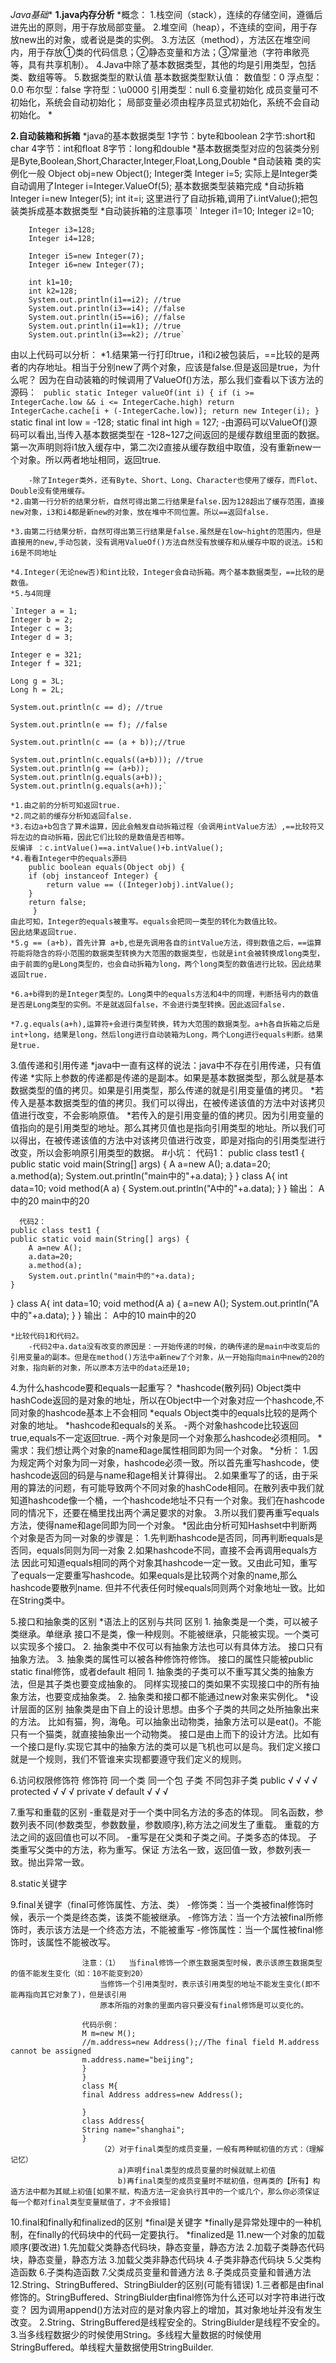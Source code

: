 *Java基础**
**1.java内存分析**
	*概念：
		1.栈空间（stack），连续的存储空间，遵循后进先出的原则，用于存放局部变量。
		2.堆空间（heap），不连续的空间，用于存放new出的对象，或者说是类的实例。
		3.方法区（method），方法区在堆空间内，用于存放①类的代码信息；②静态变量和方法；③常量池（字符串敞亮等，具有共享机制）。
		4.Java中除了基本数据类型，其他的均是引用类型，包括类、数组等等。
		5.数据类型的默认值
		基本数据类型默认值：
		数值型：0
		浮点型：0.0
		布尔型：false
		字符型：\u0000
		引用类型：null
		6.变量初始化
		成员变量可不初始化，系统会自动初始化；
		局部变量必须由程序员显式初始化，系统不会自动初始化。
	*


	
**2.自动装箱和拆箱**
	*java的基本数据类型
		1字节：byte和boolean
		2字节:short和char
		4字节：int和float
		8字节：long和double
	*基本数据类型对应的包装类分别是Byte,Boolean,Short,Character,Integer,Float,Long,Double
	*自动装箱
		类的实例化一般
		Object obj=new Object();
		Integer类
		Integer i=5;
		实际上是Integer类自动调用了Integer i=Integer.ValueOf(5);
		基本数据类型装箱完成
	*自动拆箱
		Integer i=new Integer(5);
		int it=i; 这里进行了自动拆箱,调用了i.intValue();把包装类拆成基本数据类型
	*自动装拆箱的注意事项
		`
		Integer i1=10;
		Integer i2=10;
		
		Integer i3=128;
		Integer i4=128;
		
		Integer i5=new Integer(7);
		Integer i6=new Integer(7);
		
		int k1=10;
		int k2=128;
		System.out.println(i1==i2); //true
		System.out.println(i3==i4); //false
		System.out.println(i5==i6); //false
		System.out.println(i1==k1); //true
		System.out.println(i3==k2); //true`
由以上代码可以分析：
	*1.结果第一行打印true，i1和i2被包装后，==比较的是两者的内存地址。相当于分别new了两个对象，应该是false.但是返回是true，为什么呢？
	因为在自动装箱的时候调用了ValueOf()方法，那么我们查看以下该方法的源码：
		` public static Integer valueOf(int i) {
        if (i >= IntegerCache.low && i <= IntegerCache.high)
            return IntegerCache.cache[i + (-IntegerCache.low)];
        return new Integer(i);
    }`
	static final int low = -128;
	static final int high = 127;
		-由源码可以ValueOf()源码可以看出,当传入基本数据类型在 -128~127之间返回的是缓存数组里面的数据。第一次声明则将i1放入缓存中，第二次i2直接从缓存数组中取值，没有重新new一个对象。所以两者地址相同，返回true.

		-除了Integer类外，还有Byte、Short、Long、Character也使用了缓存，而Flot、Double没有使用缓存。
	*2.由第一行分析的结果分析，自然可得出第二行结果是false.因为128超出了缓存范围，直接new对象，i3和i4都是新new的对象，放在堆中不同位置。所以==返回false.
	
	*3.由第二行结果分析，自然可得出第三行结果是false.虽然是在low~hight的范围内，但是直接用的new,手动包装，没有调用ValueOf()方法自然没有放缓存和从缓存中取的说法。i5和i6是不同地址

	*4.Integer(无论new否)和int比较，Integer会自动拆箱。两个基本数据类型，==比较的是数值。
	*5.与4同理

	`Integer a = 1;
	Integer b = 2;
	Integer c = 3;
	Integer d = 3;
	 
	Integer e = 321;
	Integer f = 321;
	 
	Long g = 3L;
	Long h = 2L;
	 
	System.out.println(c == d); //true
	
	System.out.println(e == f); //false
	
	System.out.println(c == (a + b));//true
	
	System.out.println(c.equals((a+b))); //true
	System.out.println(g == (a+b));
	System.out.println(g.equals(a+b));
	System.out.println(g.equals(a+h));`

	*1.由之前的分析可知返回true.
	*2.同之前的缓存分析知返回false.
	*3.右边a+b包含了算术运算，因此会触发自动拆箱过程（会调用intValue方法）,==比较符又将左边的自动拆箱，因此它们比较的是数值是否相等。
	反编译 ：c.intValue()==a.intValue()+b.intValue();
	*4.看看Integer中的equals源码
		public boolean equals(Object obj) {
        if (obj instanceof Integer) {
            return value == ((Integer)obj).intValue();
        }
        return false;
   		 }
	由此可知，Integer的equals被重写。equals会把同一类型的转化为数值比较。
	因此结果返回true.
	*5.g == (a+b)，首先计算 a+b,也是先调用各自的intValue方法，得到数值之后，==运算符能将隐含的将小范围的数据类型转换为大范围的数据类型，也就是int会被转换成long类型，由于前面的g是Long类型的，也会自动拆箱为long，两个long类型的数值进行比较。因此结果返回true.

	*6.a+b得到的是Integer类型的。Long类中的equals方法和4中的同理，判断括号内的数值是否是Long类型的实例。不是就返回false，不会进行类型转换。因此返回false.

	*7.g.equals(a+h),运算符+会进行类型转换，转为大范围的数据类型。a+h各自拆箱之后是int+long，结果是long，然后long进行自动装箱为Long，两个Long进行equals判断。结果是true.

3.值传递和引用传递
	*java中一直有这样的说法：java中不存在引用传递，只有值传递
	*实际上参数的传递都是传递的是副本。如果是基本数据类型，那么就是基本数据类型的值的拷贝。如果是引用类型，那么传递的就是引用变量值的拷贝。
		*若传入是基本数据类型的值的拷贝。我们可以得出，在被传递该值的方法中对该拷贝值进行改变，不会影响原值。
		*若传入的是引用变量的值的拷贝。因为引用变量的值指向的是引用类型的地址。那么其拷贝值也是指向引用类型的地址。所以我们可以得出，在被传递该值的方法中对该拷贝值进行改变，即是对指向的引用类型进行改变，所以会影响原引用类型的数据。
	#小坑：
		代码1：
		public class test1 {
	public static void main(String[] args) {
		A a=new A();
		a.data=20;
		a.method(a);
		System.out.println("main中的"+a.data);
	}
}
		class A{
				int data=10;
			void method(A a) {
				System.out.println("A中的"+a.data);
			}
		}
 输出：
		A中的20
		main中的20

	  代码2：
	public class test1 {
	public static void main(String[] args) {
		A a=new A();
		a.data=20;
		a.method(a);
		System.out.println("main中的"+a.data);
	}
}
	class A{
			int data=10;
		void method(A a) {
			a=new A();
			System.out.println("A中的"+a.data);
		}
	}
 输出：
	A中的10
	main中的20

	*比较代码1和代码2。
		-代码2中a.data没有改变的原因是：一开始传递的时候，的确传递的是main中改变后的引用变量a的副本。但是在method()方法中a新new了个对象，从一开始指向main中new的20的对象，指向新的对象，所以原本方法中的data还是10;
			

4.为什么hashcode要和equals一起重写？
	*hashcode(散列码)
		Object类中hashCode返回的是对象的地址，所以在Object中一个对象对应一个hashcode,不同对象的hashcode基本上不会相同
	*equals
		Object类中的equals比较的是两个对象的地址。
	*hashcode和equals的关系。
	  -两个对象hashcode比较返回true,equals不一定返回true.
	  -两个对象是同一个对象那么hashcode必须相同。
	*需求：我们想让两个对象的name和age属性相同即为同一个对象。
		*分析：
			1.因为规定两个对象为同一对象，hashcode必须一致。所以首先重写hashcode，使hashcode返回的码是与name和age相关计算得出。
			2.如果重写了的话，由于采用的算法的问题，有可能导致两个不同对象的hashCode相同。在散列表中我们就知道hashcode像一个桶，一个hashcode地址不只有一个对象。我们在hashcode同的情况下，还要在桶里找出两个满足要求的对象。
			3.所以我们要再重写equals方法，使得name和age同即为同一个对象。
		*因此由分析可知Hashset中判断两个对象是否为同一对象的步骤是：
			1.先判断hashcode是否同，同再判断equals是否同，equals同则为同一对象
			2.如果hashcode不同，直接不会再调用equals方法
			因此可知道equals相同的两个对象其hashcode一定一致。又由此可知，重写了equals一定要重写hashcode。如果equals是比较两个对象的name,那么hashcode要散列name.
			但并不代表任何时候equals同则两个对象地址一致。比如在String类中。
		
5.接口和抽象类的区别
	*语法上的区别与共同
		区别
		1.
			抽象类是一个类，可以被子类继承。单继承
			接口不是类，像一种规则。不能被继承，只能被实现。一个类可以实现多个接口。
		2.
			抽象类中不仅可以有抽象方法也可以有具体方法。
			接口只有抽象方法。
		3.
			抽象类的属性可以被各种修饰符修饰。
			接口的属性只能被public static final修饰，或者default
		相同
		1.
			抽象类的子类可以不重写其父类的抽象方法，但是其子类也要变成抽象的。
			同样实现接口的类如果不实现接口中的所有抽象方法，也要变成抽象类。
		2.
			抽象类和接口都不能通过new对象来实例化。
	*设计层面的区别
		抽象类是由下自上的设计思想。由多个子类的共同之处所抽象出来的方法。
		比如有猫，狗，海龟。可以抽象出动物类，抽象方法可以是eat()。不能只有一个猫类，就直接抽象出一个动物类。
		接口是由上而下的设计方法。比如有一个接口是fly.实现它其中的抽象方法的类可以是飞机也可以是鸟。我们定义接口就是一个规则，我们不管谁来实现都要遵守我们定义的规则。

6.访问权限修饰符
	修饰符			同一个类			同一个包		子类		不同包非子类
	public			   √				√		  √			√
	protected		   √				√		  √
	private			   √
	default			   √				√		  √

7.重写和重载的区别
	  -重载是对于一个类中同名方法的多态的体现。
	  同名函数，参数列表不同(参数类型，参数数量，参数顺序),称方法之间发生了重载。
	  重载的方法之间的返回值也可以不同。
	  -重写是在父类和子类之间。子类多态的体现。
	  子类重写父类中的方法，称为重写。保证 方法名一致，返回值一致，参数列表一致。抛出异常一致。
	  
8.static关键字

9.final关键字（final可修饰属性、方法、类）
			-修饰类：当一个类被final修饰时候，表示一个类是终态类，该类不能被继承。
			-修饰方法：当一个方法被final所修饰时，表示该方法是一个终态方法，不能被重写
			-修饰属性：当一个属性被final修饰时，该属性不能被改写。

					注意：（1）	当final修饰一个原生数据类型时候，表示该原生数据类型的值不能发生变化（如：10不能变到20）
						当修饰一个引用类型时，表示该引用类型的地址不能发生变化(即不能再指向其它对象了)，但是该引用
						原本所指的对象的里面内容只要没有final修饰是可以变化的。

					代码示例：
					M m=new M();
					//m.address=new Address();//The final field M.address cannot be assigned
					m.address.name="beijing";
					}
					}
					class M{
					final Address address=new Address();
					
					}
					class Address{
					String name="shanghai";
					}
						（2）对于final类型的成员变量，一般有两种赋初值的方式：（理解记忆）
							a)声明final类型的成员变量的时候就赋上初值
							b)再final类型的成员变量时不赋初值，但再类的【所有】构造方法中都为其赋上初值[如果不赋，构造方法一定会执行其中的一个或几个，那么你必须保证每一个都对final类型变量赋值了，才不会报错]

	  
10.final和finally和finalized的区别
	*final是关键字
	*finally是异常处理中的一种机制，在finally的代码块中的代码一定要执行。
	*finalized是
11.new一个对象的加载顺序(要改进)
	1.先加载父类静态代码块，静态变量，静态方法
	2.加载子类静态代码块，静态变量，静态方法
	3.加载父类非静态代码块
	4.子类非静态代码块
	5.父类构造函数
	6.子类构造函数
	7.父类成员变量和普通方法
	8.子类成员变量和普通方法
12.String、StringBuffered、StringBiulder的区别(可能有错误)
	1.三者都是由final修饰的。StringBuffered、StringBiulder由final修饰为什么还可以对字符串进行改变？
	因为调用append()方法对应的是对象内容上的增加，其对象地址并没有发生改变。
	2.String、StringBuffered是线程安全的。StringBiulder是线程不安全的。
	3.当多线程数据少的时候使用String。多线程大量数据的时候使用StringBuffered。单线程大量数据使用StringBuilder.
	